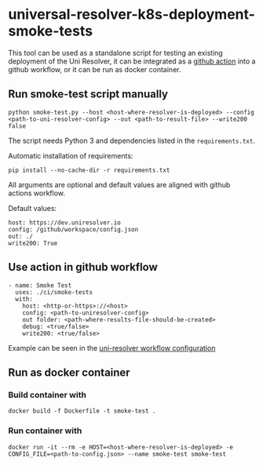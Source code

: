 # universal-resolver-k8s-deployment-smoke-tests

This tool can be used as a standalone script for testing an existing deployment of the Uni Resolver, it can be integrated as a [github action](https://github.com/features/actions) into a github workflow, or it can be run as docker container.

## Run smoke-test script manually

    python smoke-test.py --host <host-where-resolver-is-deployed> --config <path-to-uni-resolver-config> --out <path-to-result-file> --write200 false
    
The script needs Python 3 and dependencies listed in the `requirements.txt`.   

Automatic installation of requirements:

    pip install --no-cache-dir -r requirements.txt

All arguments are optional and default values are aligned with github actions workflow.  

Default values:

    host: https://dev.uniresolver.io
    config: /github/workspace/config.json
    out: ./
    write200: True
   
 
## Use action in github workflow

    - name: Smoke Test
      uses: ./ci/smoke-tests
      with:
        host: <http-or-https>://<host>
        config: <path-to-uniresolver-config>
        out folder: <path-where-results-file-should-be-created>
        debug: <true/false>
        write200: <true/false>
        
Example can be seen in the [uni-resolver workflow configuration](https://github.com/decentralized-identity/universal-resolver/blob/master/.github/workflows/universal-resolver-build-deploy.yml)

## Run as docker container
### Build container with

    docker build -f Dockerfile -t smoke-test .
    
### Run container with

    docker run -it --rm -e HOST=<host-where-resolver-is-deployed> -e CONFIG_FILE=<path-to-config.json> --name smoke-test smoke-test
